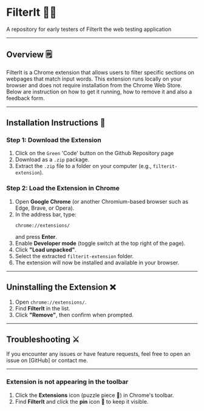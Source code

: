 # FilterIt 🕵️‍♂️
A repository for early testers of FilterIt the web testing application

---

## **Overview** 🗒️
FilterIt is a Chrome extension that allows users to filter specific sections on webpages that match input words. This extension runs locally on your browser and does not require installation from the Chrome Web Store. Below are instruction on how to get it running, how to remove it and also a feedback form.

---

## **Installation Instructions** 📖

### **Step 1: Download the Extension**
1. Click on the `Green` 'Code' button on the Github Repository page
2. Download as a `.zip` package.
3. Extract the `.zip` file to a folder on your computer (e.g., `filterit-extension`).

### **Step 2: Load the Extension in Chrome**
1. Open **Google Chrome** (or another Chromium-based browser such as Edge, Brave, or Opera).
2. In the address bar, type:
   ```
   chrome://extensions/
   ```
   and press **Enter**.
3. Enable **Developer mode** (toggle switch at the top right of the page).
4. Click **"Load unpacked"**.
5. Select the extracted `filterit-extension` folder.
6. The extension will now be installed and available in your browser.

---

## **Uninstalling the Extension** ❌
1. Open `chrome://extensions/`.
2. Find **FilterIt** in the list.
3. Click **"Remove"**, then confirm when prompted.

---

## **Troubleshooting** ⚔️
If you encounter any issues or have feature requests, feel free to open an issue on [GitHub] or contact me.

---

### **Extension is not appearing in the toolbar**
1. Click the **Extensions** icon (puzzle piece 🧩) in Chrome's toolbar.
2. Find **FilterIt** and click the **pin** icon 📌 to keep it visible.
